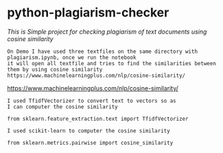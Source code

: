 # python-plagiarism-checker
_This is Simple project for checking plagiarism of text documents using cosine similarity_

```
On Demo I have used three textfiles on the same directory with plagiarism.ipynb, once we run the notebook
it will open all textfile and tries to find the similarities between them by using cosine similarity
https://www.machinelearningplus.com/nlp/cosine-similarity/
```
https://www.machinelearningplus.com/nlp/cosine-similarity/
```
I used TfidfVectorizer to convert text to vectors so as
I can computer the cosine similarity
```
```
from sklearn.feature_extraction.text import TfidfVectorizer
```
```
I used scikit-learn to computer the cosine similarity
```
```
from sklearn.metrics.pairwise import cosine_similarity
```
